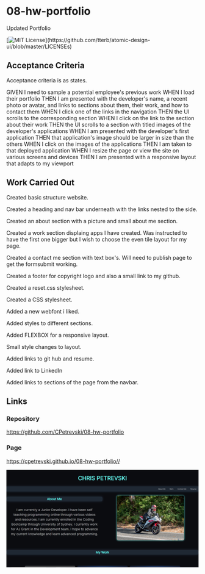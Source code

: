 # 08-hw-portfolio
Updated Portfolio

[![MIT License](https://img.shields.io/apm/l/atomic-design-ui.svg?)](https://github.com/tterb/atomic-design-ui/blob/master/LICENSEs)


## Acceptance Criteria ##

Acceptance criteria is as states.

GIVEN I need to sample a potential employee's previous work
WHEN I load their portfolio
THEN I am presented with the developer's name, a recent photo or avatar, and links to sections about them, their work, and how to contact them
WHEN I click one of the links in the navigation
THEN the UI scrolls to the corresponding section
WHEN I click on the link to the section about their work
THEN the UI scrolls to a section with titled images of the developer's applications
WHEN I am presented with the developer's first application
THEN that application's image should be larger in size than the others
WHEN I click on the images of the applications
THEN I am taken to that deployed application
WHEN I resize the page or view the site on various screens and devices
THEN I am presented with a responsive layout that adapts to my viewport

## Work Carried Out ##

Created basic structure website.

Created a heading and nav bar underneath with the links nested to the side.

Created an about section with a picture and small about me section.

Created a work section displaing apps I have created. Was instructed to have the first one bigger but I wish to choose the even tile layout for my page.

Created a contact me section with text box's. Will need to publish page to get the formsubmit working.

Created a footer for copyright logo and also a small link to my github.

Created a reset.css stylesheet.

Created a CSS stylesheet.

Added a new webfont i liked.

Added styles to different sections.

Added FLEXBOX for a responsive layout.

Small style changes to layout.

Added links to git hub and resume.

Added link to LinkedIn

Added links to sections of the page from the navbar.


## Links ##



### Repository ###

https://github.com/CPetrevski/08-hw-portfolio

### Page ###

https://cpetrevski.github.io/08-hw-portfolio//

<img src="./assets/images/preview.png">

